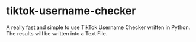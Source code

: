 # tiktok-username-checker
A really fast and simple to use TikTok Username Checker written in Python. The results will be written into a Text File.
